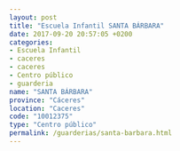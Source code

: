 ```yaml
---
layout: post
title: "Escuela Infantil SANTA BÁRBARA"
date: 2017-09-20 20:57:05 +0200
categories:
- Escuela Infantil
- caceres
- caceres
- Centro público
- guarderia
name: "SANTA BÁRBARA"
province: "Cáceres"
location: "Caceres"
code: "10012375"
type: "Centro público"
permalink: /guarderias/santa-barbara.html
---
```

